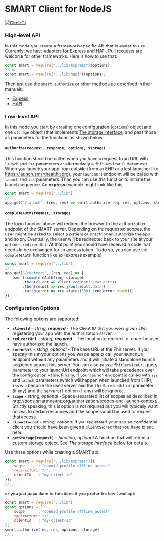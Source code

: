 # SMART Client for NodeJS

[![CircleCI](https://circleci.com/gh/smart-on-fhir/client-node.svg?style=svg)](https://circleci.com/gh/smart-on-fhir/client-node)

### High-level API
In this mode you create a framework-specific API that is easier to use. Currently,
we have adapters for Express and HAPI. Pull requests are welcome for other frameworks.
Here is how to use that:
```js
const smart = require("../lib/express")(options);
// or
const smart = require("../lib/hapi")(options);
```
Then just use the `smart.authorize` or other methods as described in their manuals:
- [Express](docs/express.md)
- [HAPI](docs/hapi.md)


### Low-level API

In this mode you start by creating one configuration (`options`) object and one
`storage` object (that implements [The storage interface](docs/storage.md))
and pass those as parameters for the functions as shown below.

#### `authorize(request, response, options, storage)`
This function should be called when you have a request to an URL with
`launch` and `iss` parameters or alternatively a `fhirServiceUrl` parameter.
When you launch your app from outside (from an EHR or a test launcher like
https://launch.smarthealthit.org), your `launchUri` endpoint will be called
with `launch` and `iss` parameters. Than you can use this function to initiate
the launch sequence. An **express** example might look like this:
```js
const smart = require("../lib");
// ...
app.get("/launch", (req, res) => smart.authorize(req, res, options, storage));
```


#### `completeAuth(request, storage)`
The login function above will redirect the browser to the authorization endpoint
of the SMART server. Depending on the requested scopes, the user might be asked
to select a patient or practitioner, authorize the app and so on. Eventually, the
user will be redirected back to your site at your `options.redirectUri`. At that
point you should have received a code that needs to be exchanged for an access
token. To do so, you can use the `completeAuth` function like so (express example):
```js
const smart = require("../lib");
// ...
app.get("/redirect", (req, res) => {
    smart.completeAuth(req, storage)
        .then(client => client.request("/Patient"))
        .then(result => res.json(result.data))
        .catch(error => res.status(500).send(error.stack));
})
```


### Configuration Options
The following options are supported:
- **`clientId`** - *string, **required*** - The Client ID that you were given after registering your app with the authorization server.
- **`redirectUri`** - *string, **required*** - The location to redirect to, once the user have authorized the launch.
- **`serverUrl`** - *string, optional* - The base URL of the Fhir server. If you specify this in your options you will be able to call your launchUri endpoint without any parameters and it will initiate a standalone launch sequence against this server. You can also pass a `fhirServiceUrl` query parameter to your launchUri endpoint which will take precedence over the config option value. Finally, if your launch endpoint is called with `iss` and `launch` parameters (which will happen when launched from EHR), `iss` will become the used server and the `fhirServiceUrl` url parameter (if any) and the `serverUrl` option (if any) will be ignored.
- **`scope`** - *string, optional* - Space-separated list of scopes as described in http://docs.smarthealthit.org/authorization/scopes-and-launch-context/. Strictly speaking, this is option is not required but you will typically want access to certain resources and the scope should be used to request that access.
- **`clientSecret`** - *string, optional* If you registered your app as confidential client you should have been given a `clientSecret` that you have to set here.
- **`getStorage(request)`** - *function, optional* A function that will return a custom storage object. See *The storage interface* below for details.

Use these options while creating a SMART api:
```js
const smart = require("../lib/express")({
    scope      : "openid profile offline_access",
    redirectUri: "/",
    clientId   : "my-client-id"
});
// ...
```
or you just pass them to functions if you prefer the low-level api:
```js
const smart = require("../lib");
const options = {
    scope      : "openid profile offline_access",
    redirectUri: "/",
    clientId   : "my-client-id"
};
smart.authorize(req, res, options, storage)
// ...
```
